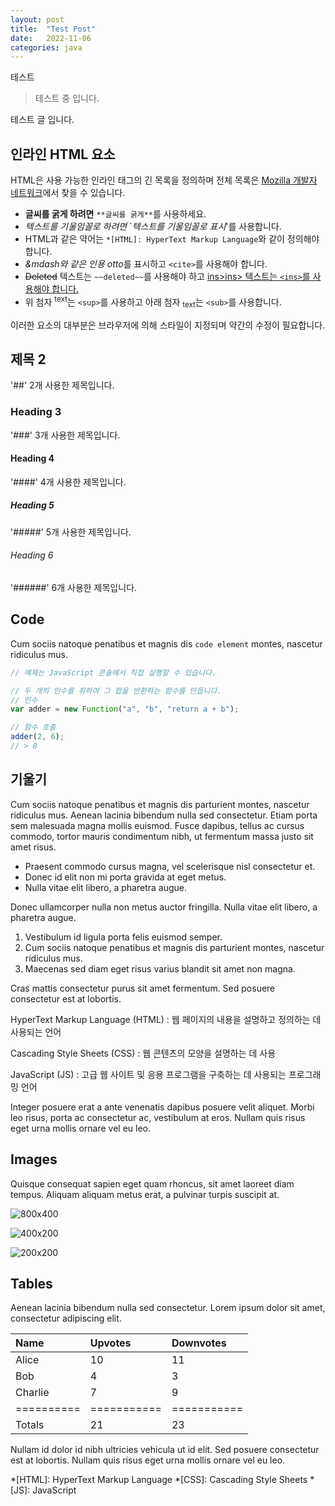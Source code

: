 ```yaml
---
layout: post
title:  "Test Post"
date:   2022-11-06
categories: java
---
```


테스트 

> 테스트 중 입니다.

테스트 글 입니다.

## 인라인 HTML 요소

HTML은 사용 가능한 인라인 태그의 긴 목록을 정의하며 전체 목록은 [Mozilla 개발자 네트워크](https://developer.mozilla.org/en-US/docs/Web/HTML/Element)에서 찾을 수 있습니다.

- **글씨를 굵게 하려면** `**글씨를 굵게**`를 사용하세요.
- *텍스트를 기울임꼴로 하려면* `*텍스트를 기울임꼴로 표시*'를 사용합니다.
- HTML과 같은 약어는 `*[HTML]: HyperText Markup Language`와 같이 정의해야 합니다.
- <cite>&mdash와 같은 인용 otto</cite>를 표시하고 `<cite>`를 사용해야 합니다.
- ~~Deleted~~ 텍스트는 `~~deleted~~`를 사용해야 하고 <ins>ins>ins> 텍스트는 `<ins>`를 사용해야 합니다.
- 위 첨자 <sup>text</sup>는 `<sup>`를 사용하고 아래 첨자 <sub>text</sub>는 `<sub>`를 사용합니다.

이러한 요소의 대부분은 브라우저에 의해 스타일이 지정되며 약간의 수정이 필요합니다.

## 제목 2
'##' 2개 사용한 제목입니다.

### Heading 3
'###' 3개 사용한 제목입니다.

#### Heading 4
'####' 4개 사용한 제목입니다.

##### Heading 5
'#####' 5개 사용한 제목입니다.

###### Heading 6
'######' 6개 사용한 제목입니다.

## Code

Cum sociis natoque penatibus et magnis dis `code element` montes, nascetur ridiculus mus.

~~~js
// 예제는 JavaScript 콘솔에서 직접 실행할 수 있습니다.

// 두 개의 인수를 취하여 그 합을 반환하는 함수를 만듭니다.
// 인수
var adder = new Function("a", "b", "return a + b");

// 함수 호출
adder(2, 6);
// > 8
~~~

## 기울기

Cum sociis natoque penatibus et magnis dis parturient montes, nascetur ridiculus mus. Aenean lacinia bibendum nulla sed consectetur. Etiam porta sem malesuada magna mollis euismod. Fusce dapibus, tellus ac cursus commodo, tortor mauris condimentum nibh, ut fermentum massa justo sit amet risus.

* Praesent commodo cursus magna, vel scelerisque nisl consectetur et.
* Donec id elit non mi porta gravida at eget metus.
* Nulla vitae elit libero, a pharetra augue.

Donec ullamcorper nulla non metus auctor fringilla. Nulla vitae elit libero, a pharetra augue.

1. Vestibulum id ligula porta felis euismod semper.
2. Cum sociis natoque penatibus et magnis dis parturient montes, nascetur ridiculus mus.
3. Maecenas sed diam eget risus varius blandit sit amet non magna.

Cras mattis consectetur purus sit amet fermentum. Sed posuere consectetur est at lobortis.

HyperText Markup Language (HTML)
: 웹 페이지의 내용을 설명하고 정의하는 데 사용되는 언어

Cascading Style Sheets (CSS)
: 웹 콘텐츠의 모양을 설명하는 데 사용

JavaScript (JS)
: 고급 웹 사이트 및 응용 프로그램을 구축하는 데 사용되는 프로그래밍 언어

Integer posuere erat a ante venenatis dapibus posuere velit aliquet. Morbi leo risus, porta ac consectetur ac, vestibulum at eros. Nullam quis risus eget urna mollis ornare vel eu leo.

## Images

Quisque consequat sapien eget quam rhoncus, sit amet laoreet diam tempus. Aliquam aliquam metus erat, a pulvinar turpis suscipit at.

![800x400](https://via.placeholder.com/800x400 "Large example image")

![400x200](https://via.placeholder.com/400x200 "Medium example image")

![200x200](https://via.placeholder.com/200x200 "Small example image")

## Tables

Aenean lacinia bibendum nulla sed consectetur. Lorem ipsum dolor sit amet, consectetur adipiscing elit.

| Name     | Upvotes   | Downvotes |
|:---------|:----------|:----------|
| Alice    |        10 |        11 |
| Bob      |         4 |         3 |
| Charlie  |         7 |         9 |
|==========|===========|===========|
|Totals    |        21 |        23 |

Nullam id dolor id nibh ultricies vehicula ut id elit. Sed posuere consectetur est at lobortis. Nullam quis risus eget urna mollis ornare vel eu leo.

*[HTML]: HyperText Markup Language
*[CSS]: Cascading Style Sheets
*[JS]: JavaScript
